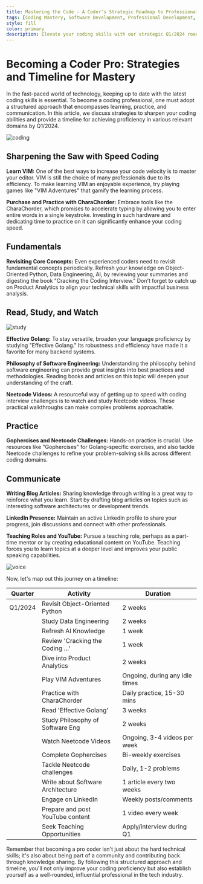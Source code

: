 ```yaml
---
title: Mastering the Code - A Coder’s Strategic Roadmap to Professional Expertise by Q1/2024
tags: [Coding Mastery, Software Development, Professional Development, Tech Skills, Programming Languages, Code Challenges, Software Engineering Philosophy, Coding Education, Career Roadmap, Tech Community]
style: fill
color: primary
description: Elevate your coding skills with our strategic Q1/2024 roadmap, featuring hands-on practice, learning resources, and sharing expertise through teaching and community engagement.
---
```


# Becoming a Coder Pro: Strategies and Timeline for Mastery

In the fast-paced world of technology, keeping up to date with the latest coding skills is essential. To become a coding professional, one must adopt a structured approach that encompasses learning, practice, and communication. In this article, we discuss strategies to sharpen your coding abilities and provide a timeline for achieving proficiency in various relevant domains by Q1/2024.

![coding](https://images.unsplash.com/photo-1461749280684-dccba630e2f6?q=80&w=1738&auto=format&fit=crop&ixlib=rb-4.0.3&ixid=M3wxMjA3fDB8MHxwaG90by1wYWdlfHx8fGVufDB8fHx8fA%3D%3D)

## Sharpening the Saw with Speed Coding

**Learn VIM:** One of the best ways to increase your code velocity is to master your editor. VIM is still the choice of many professionals due to its efficiency. To make learning VIM an enjoyable experience, try playing games like "VIM Adventures" that gamify the learning process.

**Purchase and Practice with CharaChorder:** Embrace tools like the CharaChorder, which promises to accelerate typing by allowing you to enter entire words in a single keystroke. Investing in such hardware and dedicating time to practice on it can significantly enhance your coding speed.

## Fundamentals

**Revisiting Core Concepts:** Even experienced coders need to revisit fundamental concepts periodically. Refresh your knowledge on Object-Oriented Python, Data Engineering, AI, by reviewing your summaries and digesting the book "Cracking the Coding Interview." Don't forget to catch up on Product Analytics to align your technical skills with impactful business analysis.

## Read, Study, and Watch

![study](https://images.unsplash.com/photo-1456513080510-7bf3a84b82f8?q=80&w=1546&auto=format&fit=crop&ixlib=rb-4.0.3&ixid=M3wxMjA3fDB8MHxwaG90by1wYWdlfHx8fGVufDB8fHx8fA%3D%3D)

**Effective Golang:** To stay versatile, broaden your language proficiency by studying "Effective Golang." Its robustness and efficiency have made it a favorite for many backend systems.

**Philosophy of Software Engineering:** Understanding the philosophy behind software engineering can provide great insights into best practices and methodologies. Reading books and articles on this topic will deepen your understanding of the craft.

**Neetcode Videos:** A resourceful way of getting up to speed with coding interview challenges is to watch and study Neetcode videos. These practical walkthroughs can make complex problems approachable.

## Practice

**Gophercises and Neetcode Challenges:** Hands-on practice is crucial. Use resources like "Gophercises" for Golang-specific exercises, and also tackle Neetcode challenges to refine your problem-solving skills across different coding domains.

## Communicate

**Writing Blog Articles:** Sharing knowledge through writing is a great way to reinforce what you learn. Start by drafting blog articles on topics such as interesting software architectures or development trends.

**LinkedIn Presence:** Maintain an active LinkedIn profile to share your progress, join discussions and connect with other professionals.

**Teaching Roles and YouTube:** Pursue a teaching role, perhaps as a part-time mentor or by creating educational content on YouTube. Teaching forces you to learn topics at a deeper level and improves your public speaking capabilities.

![voice](https://images.unsplash.com/photo-1541592553160-82008b127ccb?q=80&w=1740&auto=format&fit=crop&ixlib=rb-4.0.3&ixid=M3wxMjA3fDB8MHxwaG90by1wYWdlfHx8fGVufDB8fHx8fA%3D%3D)

Now, let's map out this journey on a timeline:

| Quarter | Activity                          | Duration                          |
|---------|-----------------------------------|-----------------------------------|
| Q1/2024 | Revisit Object-Oriented Python    | 2 weeks                           |
|         | Study Data Engineering            | 2 weeks                           |
|         | Refresh AI Knowledge              | 1 week                            |
|         | Review 'Cracking the Coding ...'  | 1 week                            |
|         | Dive into Product Analytics       | 2 weeks                           |
|         | Play VIM Adventures               | Ongoing, during any idle times    |
|         | Practice with CharaChorder        | Daily practice, 15-30 mins        |
|         | Read 'Effective Golang'           | 3 weeks                           |
|         | Study Philosophy of Software Eng  | 2 weeks                           |
|         | Watch Neetcode Videos             | Ongoing, 3-4 videos per week      |
|         | Complete Gophercises              | Bi-weekly exercises               |
|         | Tackle Neetcode challenges        | Daily, 1-2 problems               |
|         | Write about Software Architecture | 1 article every two weeks         |
|         | Engage on LinkedIn                | Weekly posts/comments             |
|         | Prepare and post YouTube content  | 1 video every week                |
|         | Seek Teaching Opportunities       | Apply/interview during Q1         |

Remember that becoming a pro coder isn't just about the hard technical skills; it's also about being part of a community and contributing back through knowledge sharing. By following this structured approach and timeline, you'll not only improve your coding proficiency but also establish yourself as a well-rounded, influential professional in the tech industry.